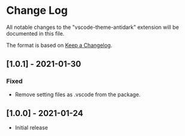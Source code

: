 # Change Log

All notable changes to the "vscode-theme-antidark" extension will be documented in this file.

The format is based on [Keep a Changelog](http://keepachangelog.com/).

## [1.0.1] - 2021-01-30

### Fixed

- Remove setting files as .vscode from the package.

## [1.0.0] - 2021-01-24

- Initial release
